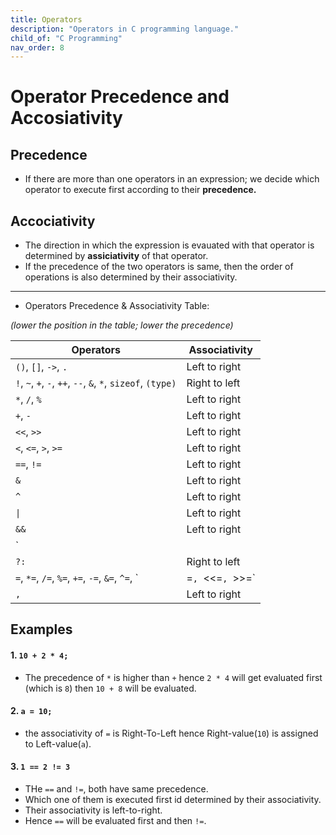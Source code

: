 ```yaml
---
title: Operators
description: "Operators in C programming language."
child_of: "C Programming"
nav_order: 8
---
```


# Operator Precedence and Accosiativity

## Precedence 

- If there are more than one operators in an expression; we decide which operator to execute first according to their **precedence.**

## Accociativity

- The direction in which the expression is evauated with that operator is determined by **assiciativity** of that operator.
- If the precedence of the two operators is same, then the order of operations is also determined by their associativity.

***

- Operators Precedence & Associativity Table:

*(lower the position in the table; lower the precedence)*

|Operators	|Associativity|
|-|-|
|`()`, `[]`, `->`, `.`| Left to right |
|`!`, `~`, `+`, `-`, `++`, `--`, `&`, `*`, `sizeof`, `(type)`|Right to left|
|`*`, `/`, `%`|Left to right|
|`+`, `-`|Left to right|
|`<<`, `>>`|Left to right|
|`<`, `<=`, `>`, `>=`|Left to right|
|`==`, `!=`|Left to right|
|`&`|Left to right|
|`^`|Left to right|
|`\|`|Left to right|
|`&&`|Left to right|
|`||`|Left to right|
|`?:`|Right to left|
|`=`, `*=`, `/=`, `%=`, `+=`, `-=`, `&=`, `^=`, `|=`, `<<=`, `>>=`|Right to left|
|`,`|Left to right|


## Examples

#### 1. `10 + 2 * 4;`

- The precedence of `*` is higher than `+` hence `2 * 4` will get evaluated first (which is `8`) then `10 + 8` will be evaluated.

#### 2. `a = 10;` 

- the associativity of `=` is Right-To-Left hence Right-value(`10`) is assigned to Left-value(`a`).

#### 3. `1 == 2 != 3`

- THe `==` and `!=`, both have same precedence.
- Which one of them is executed first id determined by their associativity.
- Their associativity is left-to-right.
- Hence `==` will be evaluated first and then `!=`.